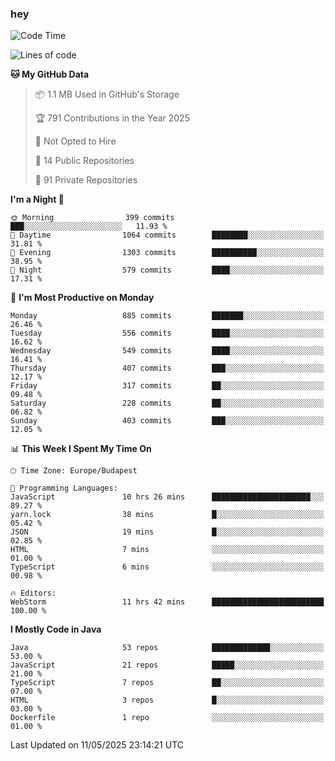 ### hey

<!--START_SECTION:waka-->
![Code Time](http://img.shields.io/badge/Code%20Time-1%2C203%20hrs%2045%20mins-blue)

![Lines of code](https://img.shields.io/badge/From%20Hello%20World%20I%27ve%20Written-3.4%20million%20lines%20of%20code-blue)

**🐱 My GitHub Data** 

> 📦 1.1 MB Used in GitHub's Storage 
 > 
> 🏆 791 Contributions in the Year 2025
 > 
> 🚫 Not Opted to Hire
 > 
> 📜 14 Public Repositories 
 > 
> 🔑 91 Private Repositories 
 > 
**I'm a Night 🦉** 

```text
🌞 Morning                399 commits         ███░░░░░░░░░░░░░░░░░░░░░░   11.93 % 
🌆 Daytime                1064 commits        ████████░░░░░░░░░░░░░░░░░   31.81 % 
🌃 Evening                1303 commits        ██████████░░░░░░░░░░░░░░░   38.95 % 
🌙 Night                  579 commits         ████░░░░░░░░░░░░░░░░░░░░░   17.31 % 
```
📅 **I'm Most Productive on Monday** 

```text
Monday                   885 commits         ███████░░░░░░░░░░░░░░░░░░   26.46 % 
Tuesday                  556 commits         ████░░░░░░░░░░░░░░░░░░░░░   16.62 % 
Wednesday                549 commits         ████░░░░░░░░░░░░░░░░░░░░░   16.41 % 
Thursday                 407 commits         ███░░░░░░░░░░░░░░░░░░░░░░   12.17 % 
Friday                   317 commits         ██░░░░░░░░░░░░░░░░░░░░░░░   09.48 % 
Saturday                 228 commits         ██░░░░░░░░░░░░░░░░░░░░░░░   06.82 % 
Sunday                   403 commits         ███░░░░░░░░░░░░░░░░░░░░░░   12.05 % 
```


📊 **This Week I Spent My Time On** 

```text
🕑︎ Time Zone: Europe/Budapest

💬 Programming Languages: 
JavaScript               10 hrs 26 mins      ██████████████████████░░░   89.27 % 
yarn.lock                38 mins             █░░░░░░░░░░░░░░░░░░░░░░░░   05.42 % 
JSON                     19 mins             █░░░░░░░░░░░░░░░░░░░░░░░░   02.85 % 
HTML                     7 mins              ░░░░░░░░░░░░░░░░░░░░░░░░░   01.00 % 
TypeScript               6 mins              ░░░░░░░░░░░░░░░░░░░░░░░░░   00.98 % 

🔥 Editors: 
WebStorm                 11 hrs 42 mins      █████████████████████████   100.00 % 
```

**I Mostly Code in Java** 

```text
Java                     53 repos            █████████████░░░░░░░░░░░░   53.00 % 
JavaScript               21 repos            █████░░░░░░░░░░░░░░░░░░░░   21.00 % 
TypeScript               7 repos             ██░░░░░░░░░░░░░░░░░░░░░░░   07.00 % 
HTML                     3 repos             █░░░░░░░░░░░░░░░░░░░░░░░░   03.00 % 
Dockerfile               1 repo              ░░░░░░░░░░░░░░░░░░░░░░░░░   01.00 % 
```




 Last Updated on 11/05/2025 23:14:21 UTC
<!--END_SECTION:waka-->
